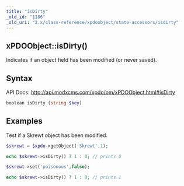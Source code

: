```yaml
---
title: "isDirty"
_old_id: "1186"
_old_uri: "2.x/class-reference/xpdoobject/state-accessors/isdirty"
---
```


## xPDOObject::isDirty()

Indicates if an object field has been modified (or never saved).

## Syntax

API Docs: <http://api.modxcms.com/xpdo/om/xPDOObject.html#isDirty>

``` php 
boolean isDirty (string $key)
```

## Examples

Test if a Skrewt object has been modified.

``` php 
$skrewt = $xpdo->getObject('Skrewt',1);

echo $skrewt->isDirty() ? 1 : 0; // prints 0

$skrewt->set('poisonous',false);

echo $skrewt->isDirty() ? 1 : 0; // prints 1
```
